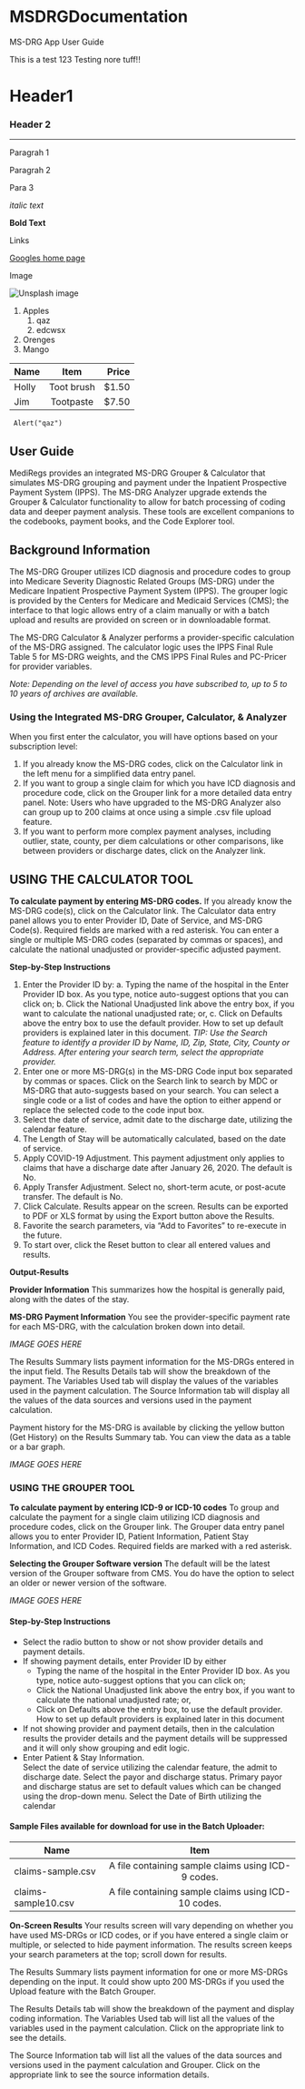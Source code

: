 # MSDRGDocumentation

MS-DRG App User Guide

This is a test 123
Testing nore tuff!!


# Header1
### Header 2
---

Paragrah 1

Paragrah 2

Para 3

_italic text_

__Bold Text__


Links

[Googles home page](https://google.com)

Image

![Unsplash image](https://unsplash.com/photos/GkS6GPZC5dk "unsplahx")


1. Apples
    1. qaz
    2. edcwsx
2. Orenges
3. Mango


| Name        | Item         | Price  |
| ----------- |:------------:| ------:|
| Holly       | Toot  brush  | $1.50  |
| Jim         | Tootpaste    | $7.50  |



```
 Alert("qaz")

```

## User Guide
MediRegs provides an integrated MS-DRG Grouper & Calculator that  simulates MS-DRG grouping and payment under the Inpatient Prospective Payment System (IPPS). The MS-DRG Analyzer upgrade extends the Grouper & Calculator functionality  to allow for batch processing of coding data and deeper payment analysis. These tools are excellent companions to the codebooks, payment books, and the Code Explorer tool.

## Background Information
The MS-DRG Grouper utilizes ICD diagnosis and procedure codes to group into Medicare Severity Diagnostic Related Groups (MS-DRG) under the Medicare Inpatient Prospective Payment System (IPPS). The grouper logic is provided by the Centers for Medicare and Medicaid Services (CMS); the interface to that logic allows entry of a claim manually or with a batch upload and results are provided on screen or in downloadable format.

The MS-DRG Calculator & Analyzer performs a provider-specific calculation of the MS-DRG assigned. The calculator logic uses the IPPS Final Rule Table 5 for MS-DRG weights, and the CMS IPPS Final Rules and PC-Pricer for provider variables.

_Note: Depending on the level of access you have subscribed to, up to 5 to 10 years of archives are available._


### Using the Integrated MS-DRG Grouper, Calculator, & Analyzer
When you first enter the calculator, you will have options based on your subscription level:
1. If you already know the MS-DRG codes, click on the Calculator link in the left menu for a simplified data entry panel.
2. If you want to group a single claim for which you have ICD diagnosis and procedure code, click on the Grouper link for a more detailed data entry panel.
Note: Users who have upgraded to the MS-DRG Analyzer also can group up to 200 claims at once using a simple .csv file upload feature.
3. If you want to perform more complex payment analyses, including outlier, state, county, per diem calculations or other comparisons, like between providers or discharge dates, click on the Analyzer link. 


## USING THE CALCULATOR TOOL

__To calculate payment by entering MS-DRG codes.__
If you already know the MS-DRG code(s), click on the Calculator link. The Calculator data entry panel allows you to enter Provider ID, Date of Service, and MS-DRG Code(s). Required fields are marked with a red asterisk. You can enter a single or multiple MS-DRG codes (separated by commas or spaces), and calculate the national unadjusted or provider-specific adjusted payment.

__Step-by-Step Instructions__

1. Enter the Provider ID by:
a. Typing the name of the hospital in the Enter Provider ID box. As you type, notice auto-suggest options that you can click on;
b. Click the National Unadjusted link above the entry box, if you want to calculate the national unadjusted rate; or,
c. Click on Defaults above the entry box to use the default provider. How to set up default providers is explained later in this document.
_TIP: Use the Search feature to identify a provider ID by Name, ID, Zip, State, City, County or Address. After entering your search term, select the appropriate provider._
2. Enter one or more MS-DRG(s) in the MS-DRG Code input box separated by commas or spaces. Click on the Search link to search by MDC or MS-DRG that auto-suggests based on your search. You can select a single code or a list of codes and have the option to either append or replace the selected code to the code input box.
3. Select the date of service, admit date to the discharge date, utilizing the calendar feature.
4. The Length of Stay will be automatically calculated, based on the date of service.
5. Apply COVID-19 Adjustment. This payment adjustment only applies to claims that have a discharge date after January 26, 2020. The default is No.
6. Apply Transfer Adjustment. Select no, short-term acute, or post-acute transfer. The default is No.
7. Click Calculate. Results appear on the screen. Results can be exported to PDF or XLS format by using the Export button above the Results.
8. Favorite the search parameters, via “Add to Favorites” to re-execute in the future.
9. To start over, click the Reset button to clear all entered values and results.

__Output-Results__

__Provider Information__
This summarizes how the hospital is generally paid, along with the dates of the stay.

__MS-DRG Payment Information__
You see the provider-specific payment rate for each MS-DRG, with the calculation broken down into detail.

_IMAGE GOES HERE_

The Results Summary lists payment information for the MS-DRGs entered in the input field. 
The Results Details tab will show the breakdown of the payment.
The Variables Used tab will display the values of the variables used in the payment calculation.
The Source Information tab will display all the values of the data sources and versions used in the payment calculation.

Payment history for the MS-DRG is available by clicking the yellow button (Get History) on the Results Summary tab. You can view the data as a table or a bar graph.

_IMAGE GOES HERE_


### USING THE GROUPER TOOL

__To calculate payment by entering ICD-9 or ICD-10 codes__
To group and calculate the payment for a single claim utilizing ICD diagnosis and procedure codes, click on the Grouper link. The Grouper data entry panel allows you to enter Provider ID, Patient Information, Patient Stay Information, and ICD Codes. Required fields are marked with a red asterisk.

__Selecting the Grouper Software version__
The default will be the latest version of the Grouper software from CMS. You do have the option to select an older or newer version of the software. 

_IMAGE GOES HERE_


#### Step-by-Step Instructions

- Select the radio button to show or not show provider details and payment details.
- If showing payment details, enter Provider ID by either
  - Typing the name of the hospital in the Enter Provider ID box. As you type, notice auto-suggest options that you can click on;
  - Click the National Unadjusted link above the entry box, if you want to calculate the national unadjusted rate; or,
  - Click on Defaults above the entry box, to use the default provider. How to set up default providers is explained later in this document
- If not showing provider and payment details, then in the calculation results the provider details and the payment details will be suppressed and it will only show grouping and edit logic.
- Enter Patient & Stay Information.  
Select the date of service utilizing the calendar feature, the admit to discharge date.  Select the payor and discharge status.  Primary payor and discharge status are set to default values which can be changed using the drop-down menu.  Select the Date of Birth utilizing the calendar 

#### Sample Files available for download for use in the Batch Uploader:

| Name        | Item         |
| ------------------- |:------------:| 
| claims-sample.csv   | A file containing sample claims using ICD-9 codes. |
| claims-sample10.csv | A file containing sample claims using ICD-10 codes.|
 
__On-Screen Results__
Your results screen will vary depending on whether you have used MS-DRGs or ICD codes, or if you have entered a single claim or multiple, or selected to hide payment information. The results screen keeps your search parameters at the top; scroll down for results.

The Results Summary lists payment information for one or more MS-DRGs depending on the input. It could show upto 200 MS-DRGs if you used the Upload feature with the Batch Grouper.

The Results Details tab will show the breakdown of the payment and display coding information.
The Variables Used tab will list all the values of the variables used in the payment calculation. Click on the appropriate link to see the details.

The Source Information tab will list all the values of the data sources and versions used in the payment calculation and Grouper. Click on the appropriate link to see the source information details.



